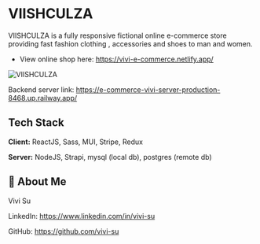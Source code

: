 
# VIISHCULZA

VIISHCULZA is a fully responsive fictional online e-commerce store providing fast fashion clothing , accessories and shoes to man and women.

- View online shop here: https://vivi-e-commerce.netlify.app/

![VIISHCULZA](https://github.com/vivi-su/e-commerce-vivi/assets/81454201/5ef8109d-801a-413a-acc9-4f8c77d7a643)

Backend server link: https://e-commerce-vivi-server-production-8468.up.railway.app/

## Tech Stack

**Client:** ReactJS, Sass, MUI, Stripe, Redux

**Server:** NodeJS, Strapi, mysql (local db), postgres (remote db)

## 🍒 About Me

Vivi Su

LinkedIn: https://www.linkedin.com/in/vivi-su

GitHub: https://github.com/vivi-su
